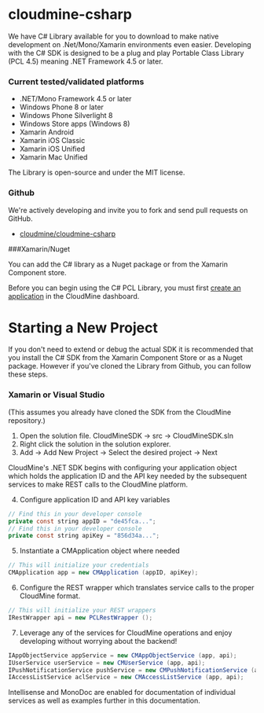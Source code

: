 # cloudmine-csharp

We have C# Library available for you to download to make native development on .Net/Mono/Xamarin environments even easier. Developing with the C# SDK is designed to be a plug and play Portable Class Library (PCL 4.5) meaning .NET Framework 4.5 or later.

### Current tested/validated platforms
* .NET/Mono Framework 4.5 or later
* Windows Phone 8 or later
* Windows Phone Silverlight 8
* Windows Store apps (Windows 8)
* Xamarin Android
* Xamarin iOS Classic
* Xamarin iOS Unified
* Xamarin Mac Unified

The Library is open-source and under the MIT license.

### Github

We're actively developing and invite you to fork and send pull requests on GitHub.

* [cloudmine/cloudmine-csharp](https://github.com/cloudmine/cloudmine-csharp)

###Xamarin/Nuget

You can add the C# library as a Nuget package or from the Xamarin Component store.

Before you can begin using the C# PCL Library, you must first [create an application](/dashboard/app/create) in the CloudMine dashboard.

# Starting a New Project

If you don't need to extend or debug the actual SDK it is recommended that you install the C# SDK from the Xamarin Component Store or as a Nuget package. However if you've cloned the Library from Github, you can follow these steps.

### Xamarin or Visual Studio

(This assumes you already have cloned the SDK from the CloudMine repository.)

1. Open the solution file. CloudMineSDK -> src -> CloudMineSDK.sln
2. Right click the solution in the solution explorer.
3. Add -> Add New Project -> Select the desired project -> Next

CloudMine's .NET SDK begins with configuring your application object which holds the application ID and the API key needed by the subsequent services to make REST calls to the CloudMine platform. 

4. Configure application ID and API key variables

```java
// Find this in your developer console
private const string appID = "de45fca...";
// Find this in your developer console
private const string apiKey = "856d34a...";
```

5. Instantiate a CMApplication object where needed

```java
// This will initialize your credentials
CMApplication app = new CMApplication (appID, apiKey);
```

6. Configure the REST wrapper which translates service calls to the proper CloudMine format. 

```java
// This will initialize your REST wrappers
IRestWrapper api = new PCLRestWrapper ();
```

7. Leverage any of the services for CloudMine operations and enjoy developing without worrying about the backend!

```java
IAppObjectService appService = new CMAppObjectService (app, api);
IUserService userService = new CMUserService (app, api);
IPushNotificationService pushService = new CMPushNotificationService (app, api);
IAccessListService aclService = new CMAccessListService (app, api);
```

Intellisense and MonoDoc are enabled for documentation of individual services as well as examples further in this documentation.

